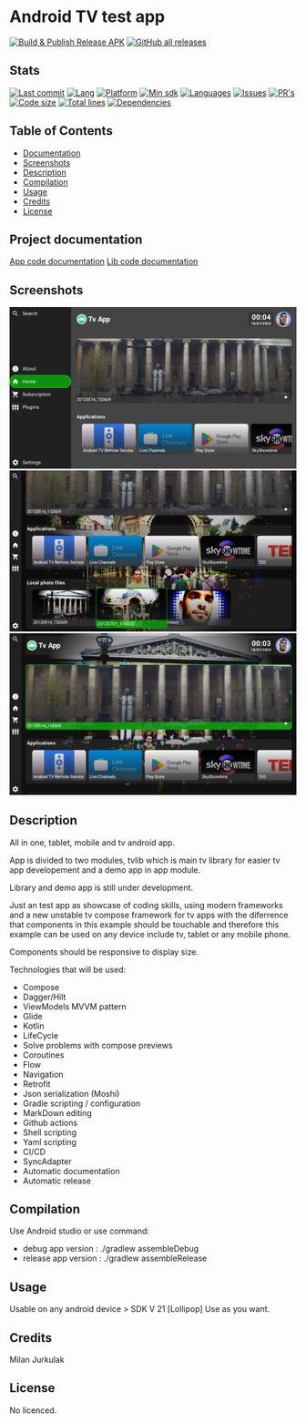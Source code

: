 # Android TV test app

[![Build & Publish Release APK](https://github.com/mimoccc/tvapp/actions/workflows/build-gradle-project.yml/badge.svg)](https://github.com/mimoccc/tvapp/actions/workflows/build-gradle-project.yml)
[![GitHub all releases](https://img.shields.io/github/downloads/mimoccc/tvapp/total)](https://github.com/mimoccc/tvapp/releases)

## Stats

[![Last commit](https://img.shields.io/github/last-commit/mimoccc/tvapp?color=FFC877)](#)
[![Lang](https://img.shields.io/github/languages/top/mimoccc/tvapp?color=FFC877)](#)
[![Platform](https://img.shields.io/badge/Platform-Android-FFC877.svg)](#)
[![Min sdk](https://img.shields.io/badge/minSdkVersion-21-FFC877.svg)](#)
[![Languages](https://img.shields.io/github/languages/count/mimoccc/tvapp?color=FFC877)](#)
[![Issues](https://img.shields.io/github/issues-raw/mimoccc/tvapp?color=FFC877)](#)
[![PR's](https://img.shields.io/badge/PRs-welcome-FFC877.svg)](#)
[![Code size](https://img.shields.io/github/languages/code-size/mimoccc/tvapp?color=FFC877)](#)
[![Total lines](https://img.shields.io/tokei/lines/github/mimoccc/tvapp?color=FFC877)](#)
[![Dependencies](https://img.shields.io/librariesio/github/mimoccc/tvapp?color=FFC877)](#)

## Table of Contents

- [Documentation](#project-documentation)
- [Screenshots](#screenshots)
- [Description](#description)
- [Compilation](#compilation)
- [Usage](#usage)
- [Credits](#credits)
- [License](#license)

## Project documentation

[App code documentation](documentation/app/index.md)
[Lib code documentation](documentation/lib/index.md)

## Screenshots

![](screenshots/Screenshot_20230718_020504.png)
![](screenshots/Screenshot_20230718_020440.png)
![](screenshots/Screenshot_20230718_020340.png)

## Description

All in one, tablet, mobile and tv android app.

App is divided to two modules, tvlib which is main tv library for easier tv app developement 
and a demo app in app module.

Library and demo app is still under development.

Just an test app as showcase of coding skills, using modern frameworks  
and a new unstable tv compose framework for tv apps with the diferrence  
that components in this example should be touchable and therefore this  
example can be used on any device include tv, tablet or any mobile phone.

Components should be responsive to display size.

Technologies that will be used:

- Compose
- Dagger/Hilt
- ViewModels MVVM pattern
- Glide
- Kotlin
- LifeCycle
- Solve problems with compose previews
- Coroutines
- Flow
- Navigation
- Retrofit
- Json serialization (Moshi)
- Gradle scripting / configuration
- MarkDown editing
- Github actions
- Shell scripting
- Yaml scripting
- CI/CD
- SyncAdapter
- Automatic documentation
- Automatic release

## Compilation

Use Android studio or use command:

- debug app version :
  ./gradlew assembleDebug
- release app version :
  ./gradlew assembleRelease

## Usage

Usable on any android device > SDK V 21 [Lollipop]
Use as you want.

## Credits

Milan Jurkulak

## License

No licenced.